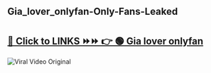 
 ## Gia_lover_onlyfan-Only-Fans-Leaked

# <h2><a href="https://clipsfans.com/Gia_lover_onlyfan&ref=git">🔗 Click to LINKS ⏩⏩ 👉 🟢 Gia lover onlyfan </a></h2>

<a href="https://clipsfans.com/Gia_lover_onlyfan&ref=git" rel="nofollow" data-target="animated-image.originalLink"><img src="https://i.ibb.co.com/xMMVF88/686577567.gif" alt="Viral Video Original" style="max-width: 100%; display: inline-block;" data-target="animated-image.originalImage"></a>
